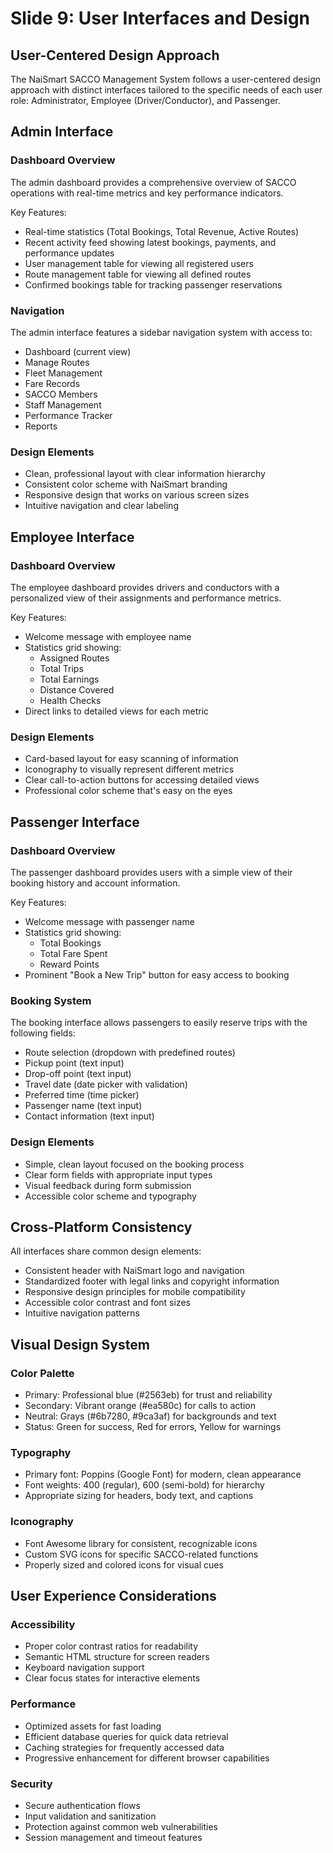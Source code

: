 # Slide 9: User Interfaces and Design

## User-Centered Design Approach

The NaiSmart SACCO Management System follows a user-centered design approach with distinct interfaces tailored to the specific needs of each user role: Administrator, Employee (Driver/Conductor), and Passenger.

## Admin Interface

### Dashboard Overview
The admin dashboard provides a comprehensive overview of SACCO operations with real-time metrics and key performance indicators.

Key Features:
- Real-time statistics (Total Bookings, Total Revenue, Active Routes)
- Recent activity feed showing latest bookings, payments, and performance updates
- User management table for viewing all registered users
- Route management table for viewing all defined routes
- Confirmed bookings table for tracking passenger reservations

### Navigation
The admin interface features a sidebar navigation system with access to:
- Dashboard (current view)
- Manage Routes
- Fleet Management
- Fare Records
- SACCO Members
- Staff Management
- Performance Tracker
- Reports

### Design Elements
- Clean, professional layout with clear information hierarchy
- Consistent color scheme with NaiSmart branding
- Responsive design that works on various screen sizes
- Intuitive navigation and clear labeling

## Employee Interface

### Dashboard Overview
The employee dashboard provides drivers and conductors with a personalized view of their assignments and performance metrics.

Key Features:
- Welcome message with employee name
- Statistics grid showing:
  - Assigned Routes
  - Total Trips
  - Total Earnings
  - Distance Covered
  - Health Checks
- Direct links to detailed views for each metric

### Design Elements
- Card-based layout for easy scanning of information
- Iconography to visually represent different metrics
- Clear call-to-action buttons for accessing detailed views
- Professional color scheme that's easy on the eyes

## Passenger Interface

### Dashboard Overview
The passenger dashboard provides users with a simple view of their booking history and account information.

Key Features:
- Welcome message with passenger name
- Statistics grid showing:
  - Total Bookings
  - Total Fare Spent
  - Reward Points
- Prominent "Book a New Trip" button for easy access to booking

### Booking System
The booking interface allows passengers to easily reserve trips with the following fields:
- Route selection (dropdown with predefined routes)
- Pickup point (text input)
- Drop-off point (text input)
- Travel date (date picker with validation)
- Preferred time (time picker)
- Passenger name (text input)
- Contact information (text input)

### Design Elements
- Simple, clean layout focused on the booking process
- Clear form fields with appropriate input types
- Visual feedback during form submission
- Accessible color scheme and typography

## Cross-Platform Consistency

All interfaces share common design elements:
- Consistent header with NaiSmart logo and navigation
- Standardized footer with legal links and copyright information
- Responsive design principles for mobile compatibility
- Accessible color contrast and font sizes
- Intuitive navigation patterns

## Visual Design System

### Color Palette
- Primary: Professional blue (#2563eb) for trust and reliability
- Secondary: Vibrant orange (#ea580c) for calls to action
- Neutral: Grays (#6b7280, #9ca3af) for backgrounds and text
- Status: Green for success, Red for errors, Yellow for warnings

### Typography
- Primary font: Poppins (Google Font) for modern, clean appearance
- Font weights: 400 (regular), 600 (semi-bold) for hierarchy
- Appropriate sizing for headers, body text, and captions

### Iconography
- Font Awesome library for consistent, recognizable icons
- Custom SVG icons for specific SACCO-related functions
- Properly sized and colored icons for visual cues

## User Experience Considerations

### Accessibility
- Proper color contrast ratios for readability
- Semantic HTML structure for screen readers
- Keyboard navigation support
- Clear focus states for interactive elements

### Performance
- Optimized assets for fast loading
- Efficient database queries for quick data retrieval
- Caching strategies for frequently accessed data
- Progressive enhancement for different browser capabilities

### Security
- Secure authentication flows
- Input validation and sanitization
- Protection against common web vulnerabilities
- Session management and timeout features